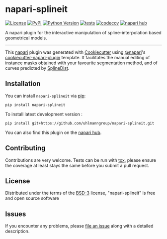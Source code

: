 # napari-splineit

[![License](https://img.shields.io/pypi/l/napari-splineit.svg?color=green)](https://github.com/uhlmanngroup/napari-splineit/raw/main/LICENSE)
[![PyPI](https://img.shields.io/pypi/v/napari-splineit.svg?color=green)](https://pypi.org/project/napari-splineit)
[![Python Version](https://img.shields.io/pypi/pyversions/napari-splineit.svg?color=green)](https://python.org)
[![tests](https://github.com/uhlmanngroup/napari-splineit/workflows/tests/badge.svg)](https://github.com/uhlmanngroup/napari-splineit/actions)
[![codecov](https://codecov.io/gh/uhlmanngroup/napari-splineit/branch/main/graph/badge.svg)](https://codecov.io/gh/uhlmanngroup/napari-splineit)
[![napari hub](https://img.shields.io/endpoint?url=https://api.napari-hub.org/shields/napari-splineit)](https://napari-hub.org/plugins/napari-splineit)

A napari plugin for the interactive manipulation of spline-interpolation based geometrical models.

----------------------------------

This [napari] plugin was generated with [Cookiecutter] using [@napari]'s [cookiecutter-napari-plugin] template. It facilitates the manual editing of  instance masks obtained with your favourite segmentation method, and of curves predicted by [SplineDist].

<!--
Don't miss the full getting started guide to set up your new package:
https://github.com/napari/cookiecutter-napari-plugin#getting-started

and review the napari docs for plugin developers:
https://napari.org/plugins/stable/index.html
-->

## Installation

You can install `napari-splineit` via [pip]:

    pip install napari-splineit



To install latest development version :

    pip install git+https://github.com/uhlmanngroup/napari-splineit.git


You can also find this plugin on the [napari hub].


## Contributing

Contributions are very welcome. Tests can be run with [tox], please ensure
the coverage at least stays the same before you submit a pull request.

## License

Distributed under the terms of the [BSD-3] license,
"napari-splineit" is free and open source software

## Issues

If you encounter any problems, please [file an issue] along with a detailed description.

[napari]: https://github.com/napari/napari
[Cookiecutter]: https://github.com/audreyr/cookiecutter
[@napari]: https://github.com/napari
[MIT]: http://opensource.org/licenses/MIT
[BSD-3]: http://opensource.org/licenses/BSD-3-Clause
[GNU GPL v3.0]: http://www.gnu.org/licenses/gpl-3.0.txt
[GNU LGPL v3.0]: http://www.gnu.org/licenses/lgpl-3.0.txt
[Apache Software License 2.0]: http://www.apache.org/licenses/LICENSE-2.0
[Mozilla Public License 2.0]: https://www.mozilla.org/media/MPL/2.0/index.txt
[cookiecutter-napari-plugin]: https://github.com/napari/cookiecutter-napari-plugin
[napari hub]: https://www.napari-hub.org/plugins/napari-splineit
[SplineDist]: https://github.com/uhlmanngroup/napari-splinedist

[file an issue]: https://github.com/uhlmanngroup/napari-splineit/issues

[napari]: https://github.com/napari/napari
[tox]: https://tox.readthedocs.io/en/latest/
[pip]: https://pypi.org/project/pip/
[PyPI]: https://pypi.org/
